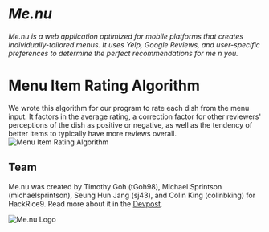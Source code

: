 # *Me.nu*

*Me.nu is a web application optimized for mobile platforms that creates individually-tailored menus. It uses
 Yelp, Google Reviews, and user-specific preferences to determine the perfect recommendations for me n you.* 

# Menu Item Rating Algorithm 
We wrote this algorithm for our program to rate each dish from the menu input. It factors in the average rating, a correction factor for other reviewers' perceptions of the dish as positive or negative, as well as the tendency of better items to typically have more reviews overall. 
![Menu Item Rating Algorithm](https://github.com/michaelsprintson/me.nu/blob/master/hr9%20equation.PNG)

## Team
Me.nu was created by Timothy Goh (tGoh98), Michael Sprintson (michaelsprintson), Seung Hun Jang (sj43), and Colin King (colinbking) for HackRice9. Read more about it in the [Devpost](https://devpost.com/software/me-nu).

![Me.nu Logo](https://github.com/michaelsprintson/me.nu/blob/tim/menu_read/static/images/menuLogo.png)

